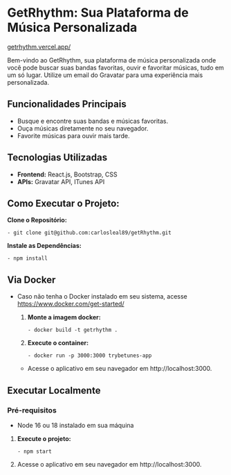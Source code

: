 # GetRhythm: Sua Plataforma de Música Personalizada

<a href='http://getrhythm.vercel.app'>getrhythm.vercel.app/</a>

Bem-vindo ao GetRhythm, sua plataforma de música personalizada onde você pode buscar suas bandas favoritas, ouvir e favoritar músicas, tudo em um só lugar. Utilize um email do Gravatar para uma experiência mais personalizada.

## Funcionalidades Principais
- Busque e encontre suas bandas e músicas favoritas.
- Ouça músicas diretamente no seu navegador.
- Favorite músicas para ouvir mais tarde.

## Tecnologias Utilizadas
- **Frontend:** React.js, Bootstrap, CSS
- **APIs:** Gravatar API, ITunes API


## Como Executar o Projeto:
  **Clone o Repositório:**
  
    - git clone git@github.com:carlosleal89/getRhythm.git

  **Instale as Dependências:**

    - npm install

## Via Docker
- Caso não tenha o Docker instalado em seu sistema, acesse https://www.docker.com/get-started/
  
  1. **Monte a imagem docker:**
     
         - docker build -t getrhythm .
    
  2. **Execute o container:**
     
         - docker run -p 3000:3000 trybetunes-app
     
    - Acesse o aplicativo em seu navegador em http://localhost:3000.

## Executar Localmente

  ### Pré-requisitos
  - Node 16 ou 18 instalado em sua máquina   

   1. **Execute o projeto:**
      
          - npm start
      
   2. Acesse o aplicativo em seu navegador em http://localhost:3000.


